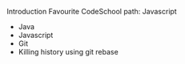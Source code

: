 Introduction
Favourite CodeSchool path: Javascript 

* Java
* Javascript
* Git
* Killing history using git rebase
